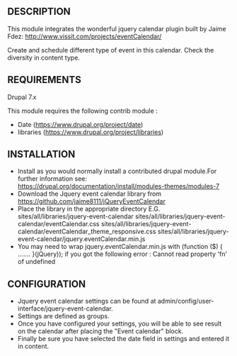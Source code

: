 DESCRIPTION
-----------
This module integrates the wonderful jquery calendar plugin built by Jaime Fdez:
http://www.vissit.com/projects/eventCalendar/

Create and schedule different type of event in this calendar.
Check the diversity in content type.

REQUIREMENTS
------------
Drupal 7.x

This module requires the following contrib module :
 *  Date (https://www.drupal.org/project/date)
 *  libraries (https://www.drupal.org/project/libraries)


INSTALLATION
------------
 *  Install as you would normally install a contributed drupal module.For further information see:
    https://drupal.org/documentation/install/modules-themes/modules-7
 *  Download the Jquery event calendar library from https://github.com/jaime8111/jQueryEventCalendar
 *  Place the library in the appropriate directory E.G.
    sites/all/libraries/jquery-event-calendar
    sites/all/libraries/jquery-event-calendar/eventCalendar.css
    sites/all/libraries/jquery-event-calendar/eventCalendar_theme_responsive.css
    sites/all/libraries/jquery-event-calendar/jquery.eventCalendar.min.js
 *  You may need to wrap jquery.eventCalendar.min.js with (function ($) { ....... }(jQuery)); 
    if you got the following error : Cannot read property 'fn' of undefined


CONFIGURATION
-------------
 *  Jquery event calendar settings can be found at admin/config/user-interface/jquery-event-calendar.
 *  Settings are defined as groups.
 *  Once you have configured your settings, you will be able to see result on the calendar after placing the "Event calendar" block.
 *  Finally be sure you have selected the date field in settings and entered it in content.

